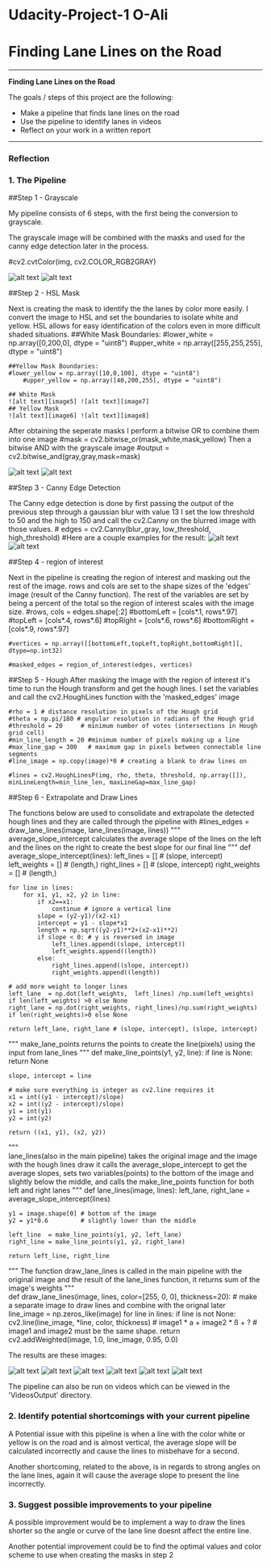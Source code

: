 # Udacity-Project-1 O-Ali

# **Finding Lane Lines on the Road** 
---

**Finding Lane Lines on the Road**

The goals / steps of this project are the following:
* Make a pipeline that finds lane lines on the road
* Use the pipeline to identify lanes in videos
* Reflect on your work in a written report


[//]: # (Image References)

[image1]: ./Images/CannyEdge/CannyEdges_solidWhiteCurve.jpg "Canny1"
[image2]: ./Images/CannyEdge/CannyEdges_solidYellowCurve.jpg "Canny2"

[image3]: ./Images/Grayscale/GrayScale_solidYellowCurve.jpg "GrayScale1"
[image4]: ./Images/Grayscale/GrayScale_solidWhiteCurve.jpg "GrayScale2"

[image5]: ./Images/HSLMask/mask_white_solidYellowCurve.jpg "HSL1"
[image6]: ./Images/HSLMask/mask_white_solidWhiteCurve.jpg "HSL2"

[image7]: ./Images/HSLMask/mask_yellow_solidYellowCurve.jpg "HSL3"
[image8]: ./Images/HSLMask/mask_yellow_solidWhiteCurve.jpg "HSL4"

[image8]: ./Images/FinalResult/solidYellowCurve.jpg "Result1"
[image9]: ./Images/FinalResult/solidWhiteCurve.jpg "Result2"
[image10]: ./Images/FinalResult/solidWhiteRight.jpg "Result3"
[image11]: ./Images/FinalResult/solidYellowCurve2.jpg "Result4"
[image12]: ./Images/FinalResult/solidYellowLeft.jpg "Result5"
[image13]: ./Images/FinalResult/whiteCarLaneSwitch.jpg "Result6"

[image14]: ./Images/grayANDhsl/GandHSL_solidYellowLeft.jpg "Gray AND HSL 1"
[image15]: ./Images/grayANDhsl/GandHSL_solidWhiteCurve.jpg "Gray AND HSL 2"

---

### Reflection

### 1. The Pipeline

##Step 1 - Grayscale

My pipeline consists of 6 steps, with the first being the conversion to grayscale.

The grayscale image will be combined with the masks and used for the canny edge detection later in the process.

#cv2.cvtColor(img, cv2.COLOR_RGB2GRAY)

![alt text][image3] ![alt text][image4]

##Step 2 - HSL Mask

Next is creating the mask to identify the the lanes by color more easily.
I convert the image to HSL and set the boundaries to isolate white and yellow. HSL allows for easy identification of the colors even in more difficult shaded situations.
	##White Mask Boundaries:
	#lower_white = np.array([0,200,0], dtype = "uint8")
	#upper_white = np.array([255,255,255], dtype = "uint8")

	##Yellow Mask Boundaries:
	#lower_yellow = np.array([10,0,100], dtype = "uint8")
    	#upper_yellow = np.array([40,200,255], dtype = "uint8")

	## White Mask
	![alt text][image5] ![alt text][image7]
	## Yellow Mask
	![alt text][image6] ![alt text][image8]

After obtaining the seperate masks I perform a bitwise OR to combine them into one image
	#mask = cv2.bitwise_or(mask_white,mask_yellow)
Then a bitwise AND with the grayscale image
	#output = cv2.bitwise_and(gray,gray,mask=mask)

![alt text][image14] ![alt text][image15]

##Step 3 - Canny Edge Detection

The Canny edge detection is done by first passing the output of the previous step through a gaussian blur with value 13
I set the low threshold to 50 and the high to 150 and call the cv2.Canny on the blurred image with those values.
	# edges = cv2.Canny(blur_gray, low_threshold, high_threshold)
#Here are a couple examples for the result:
![alt text][image1] ![alt text][image2]

##Step 4 - region of interest

Next in the pipeline is creating the region of interest and masking out the rest of the image.
rows and cols are set to the shape sizes of the 'edges' image (result of the Canny function). The rest of the variables are set by being a percent of the
total so the region of interest scales with the image size.
	#rows, cols = edges.shape[:2]
	#bottomLeft = [cols*.1, rows*.97]
	#topLeft = [cols*.4, rows*.6]
	#topRight = [cols*.6, rows*.6]
	#bottomRight = [cols*.9, rows*.97]

	#vertices = np.array([[bottomLeft,topLeft,topRight,bottomRight]], dtype=np.int32)

	#masked_edges = region_of_interest(edges, vertices)


##Step 5 - Hough
After masking the image with the region of interest it's time to run the Hough transform and get the hough lines. I set the variables and call the 
cv2.HoughLines function with the 'masked_edges' image

	#rho = 1 # distance resolution in pixels of the Hough grid
	#theta = np.pi/180 # angular resolution in radians of the Hough grid
	#threshold = 20     # minimum number of votes (intersections in Hough grid cell)
	#min_line_length = 20 #minimum number of pixels making up a line
	#max_line_gap = 300   # maximum gap in pixels between connectable line segments
	#line_image = np.copy(image)*0 # creating a blank to draw lines on

	#lines = cv2.HoughLinesP(img, rho, theta, threshold, np.array([]), minLineLength=min_line_len, maxLineGap=max_line_gap)

##Step 6 - Extrapolate and Draw Lines


The functions below are used to consolidate and extrapolate the detected hough lines and they are called through the pipeline with
	#lines_edges = draw_lane_lines(image, lane_lines(image, lines))
"""
average_slope_intercept calculates the average slope of the lines on the left and the lines on the right to create the best slope for our final line
"""
def average_slope_intercept(lines):
    left_lines    = [] # (slope, intercept)
    left_weights  = [] # (length,)
    right_lines   = [] # (slope, intercept)
    right_weights = [] # (length,)
    
    for line in lines:
        for x1, y1, x2, y2 in line:
            if x2==x1:
                continue # ignore a vertical line
            slope = (y2-y1)/(x2-x1)
            intercept = y1 - slope*x1
            length = np.sqrt((y2-y1)**2+(x2-x1)**2)
            if slope < 0: # y is reversed in image
                left_lines.append((slope, intercept))
                left_weights.append((length))
            else:
                right_lines.append((slope, intercept))
                right_weights.append((length))
    
    # add more weight to longer lines    
    left_lane  = np.dot(left_weights,  left_lines) /np.sum(left_weights)  if len(left_weights) >0 else None
    right_lane = np.dot(right_weights, right_lines)/np.sum(right_weights) if len(right_weights)>0 else None
    
    return left_lane, right_lane # (slope, intercept), (slope, intercept)
"""
make_lane_points returns the points to create the line(pixels) using the input from lane_lines
"""
def make_line_points(y1, y2, line):
    if line is None:
        return None
    
    slope, intercept = line
    
    # make sure everything is integer as cv2.line requires it
    x1 = int((y1 - intercept)/slope)
    x2 = int((y2 - intercept)/slope)
    y1 = int(y1)
    y2 = int(y2)
    
    return ((x1, y1), (x2, y2))
"""    
lane_lines(also in the main pipeline) takes the original image and the image with the hough lines draw
it calls the average_slope_intercept to get the average slopes, sets two variables(points) to the bottom of the 
image and slightly below the middle, and calls the make_line_points function for both left and right lanes
"""
def lane_lines(image, lines):
    left_lane, right_lane = average_slope_intercept(lines)
    
    y1 = image.shape[0] # bottom of the image
    y2 = y1*0.6         # slightly lower than the middle

    left_line  = make_line_points(y1, y2, left_lane)
    right_line = make_line_points(y1, y2, right_lane)
    
    return left_line, right_line

"""
The function draw_lane_lines is called in the main pipeline with the original image and the result of the
lane_lines function, it returns sum of the image's weights
"""    
def draw_lane_lines(image, lines, color=[255, 0, 0], thickness=20):
    # make a separate image to draw lines and combine with the orignal later
    line_image = np.zeros_like(image)
    for line in lines:
        if line is not None:
            cv2.line(line_image, *line,  color, thickness)
    # image1 * a + image2 * ß + ?
    # image1 and image2 must be the same shape.
    return cv2.addWeighted(image, 1.0, line_image, 0.95, 0.0)

The results are these images:

![alt text][image8] ![alt text][image9]
![alt text][image10] ![alt text][image11]
![alt text][image12] ![alt text][image13]

The pipeline can also be run on videos which can be viewed in the 'VideosOutput' directory.

### 2. Identify potential shortcomings with your current pipeline


A Potential issue with this pipeline is when a line with the color white or yellow is on the road and is almost vertical, the average slope
will be calculated incorrectly and cause the lines to misbehave for a second.

Another shortcoming, related to the above, is in regards to strong angles on the lane lines, again it will cause the average slope to present the line
incorrectly.


### 3. Suggest possible improvements to your pipeline

A possible improvement would be to implement a way to draw the lines shorter so the angle or curve of the lane line doesnt affect the entire line.

Another potential improvement could be to find the optimal values and color scheme to use when creating the masks in step 2
